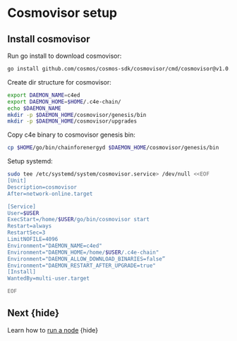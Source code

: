 <!--
order: 5
-->

# Cosmovisor setup

## Install cosmovisor

Run go install to download cosmovisor:

```bash
go install github.com/cosmos/cosmos-sdk/cosmovisor/cmd/cosmovisor@v1.0.0
```

Create dir structure for cosmovisor:

```bash
export DAEMON_NAME=c4ed
export DAEMON_HOME=$HOME/.c4e-chain/
echo $DAEMON_NAME
mkdir -p $DAEMON_HOME/cosmovisor/genesis/bin
mkdir -p $DAEMON_HOME/cosmovisor/upgrades
```

Copy c4e binary to cosmovisor genesis bin:

```bash
cp $HOME/go/bin/chainforenergyd $DAEMON_HOME/cosmovisor/genesis/bin
```


Setup systemd:

```bash
sudo tee /etc/systemd/system/cosmovisor.service> /dev/null <<EOF
[Unit]
Description=cosmovisor
After=network-online.target

[Service]
User=$USER
ExecStart=/home/$USER/go/bin/cosmovisor start
Restart=always
RestartSec=3
LimitNOFILE=4096
Environment="DAEMON_NAME=c4ed"
Environment="DAEMON_HOME=/home/$USER/.c4e-chain"
Environment="DAEMON_ALLOW_DOWNLOAD_BINARIES=false”
Environment="DAEMON_RESTART_AFTER_UPGRADE=true"
[Install]
WantedBy=multi-user.target

EOF
```


## Next {hide}

Learn how to [run a node](./.run_node.md) {hide}
